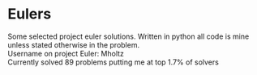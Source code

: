 # Eulers
Some selected project euler solutions. Written in python all code is mine unless stated otherwise in the problem.   
Username on project Euler: Mholtz  
Currently solved 89 problems putting me at top 1.7% of solvers  

